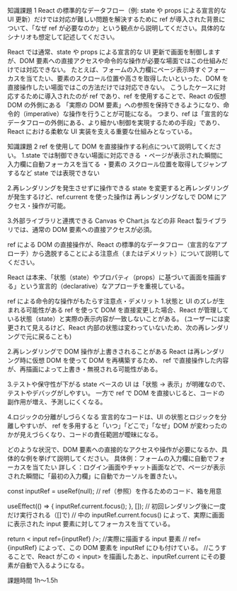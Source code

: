 知識課題 1
React の標準的なデータフロー（例: state や props による宣言的な UI 更新）だけでは対応が難しい問題を解決するために ref が導入された背景について、「なぜ ref が必要なのか」という観点から説明してください。具体的なシナリオも想定して記述してください。

React では通常、state や props による宣言的な UI 更新で画面を制御しますが、DOM 要素への直接アクセスや命令的な操作が必要な場面ではこの仕組みだけでは対応できない。
たとえば、フォームの入力欄にページ表示時すぐフォーカスを当てたい、要素のスクロール位置や高さを取得したいといった、DOM を直接操作したい場面ではこの方法だけでは対応できない。
こうしたケースに対応するために導入されたのが ref であり、ref を使用することで、React の仮想 DOM の外側にある 「実際の DOM 要素」への参照を保持できるようになり、命令的（imperative）な操作を行うことが可能になる。
つまり、ref は「宣言的なデータフローの外側にある、より細かい制御を実現するための手段」であり、React における柔軟な UI 実装を支える重要な仕組みとなっている。

知識課題 2
ref を使用して DOM を直接操作する利点について説明してください。
1.state では制御できない場面に対応できる
・ページが表示された瞬間に 入力欄に自動フォーカスを当てる
・要素の スクロール位置を取得してジャンプするなど state では表現できない

2.再レンダリングを発生させずに操作できる
state を変更すると再レンダリングが発生するけど、ref.current を使った操作は 再レンダリングなしで DOM にアクセス・操作が可能。

3.外部ライブラリと連携できる
Canvas や Chart.js などの非 React 製ライブラリでは、通常の DOM 要素への直接アクセスが必須。

ref による DOM の直接操作が、React の標準的なデータフロー（宣言的なアプローチ）から逸脱することによる注意点（またはデメリット）について説明してください。

React は本来、「状態（state）やプロパティ（props）に基づいて画面を描画する」という宣言的（declarative）なアプローチを重視している。

ref による命令的な操作がもたらす注意点・デメリット 1.状態と UI のズレが生まれる可能性がある
ref を使って DOM を直接変更した場合、React が管理している状態（state）と実際の表示内容が一致しないことがある。
(ユーザーには変更されて見えるけど、React 内部の状態は変わっていないため、次の再レンダリングで元に戻ることも)

2.再レンダリングで DOM 操作が上書きされることがある
React は再レンダリング時に仮想 DOM を使って DOM を再構築するため、
ref で直接操作した内容が、再描画によって上書き・無視される可能性がある。

3.テストや保守性が下がる
state ベースの UI は「状態 → 表示」が明確なので、テストやデバッグがしやすい。
一方で ref で DOM を直接いじると、コードの副作用が増え、予測しにくくなる。

4.ロジックの分離がしづらくなる
宣言的なコードは、UI の状態とロジックを分離しやすいが、
ref を多用すると「いつ」「どこで」「なぜ」DOM が変わったのかが見えづらくなり、コードの責任範囲が曖昧になる。

どのような状況で、DOM 要素への直接的なアクセスや操作が必要になるか、具体的な例を挙げて説明してください。
具体例：フォームの入力欄に自動でフォーカスを当てたい
詳しく：ログイン画面やチャット画面などで、ページが表示された瞬間に「最初の入力欄」に自動でカーソルを置きたい。

const inputRef = useRef(null);
// ref（参照）を作るためのコード、箱を用意

useEffect(() => {
inputRef.current.focus();
}, []);
// 初回レンダリング後に一度だけ実行される（[]で)
// 中の inputRef.current.focus() によって、実際に画面に表示された input 要素に対してフォーカスを当てている。

return < input ref={inputRef} />;
//実際に描画する input 要素
// ref={inputRef} によって、この DOM 要素を inputRef にひも付けている。
//こうすることで、React がこの < input> を描画したあと、inputRef.current にその要素が自動で入るようになる。

課題時間 1h〜1.5h
